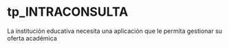 # tp_INTRACONSULTA
 La institución educativa necesita una aplicación que le permita gestionar su oferta académica
